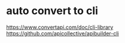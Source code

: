 # auto convert to cli
https://www.convertapi.com/doc/cli-library
https://github.com/apicollective/apibuilder-cli
